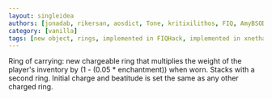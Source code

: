 ```yaml
---
layout: singleidea
authors: [jonadab, rikersan, aosdict, Tone, kritixilithos, FIQ, AmyBSOD]
category: [vanilla]
tags: [new object, rings, implemented in FIQHack, implemented in xnethack]
---
```

Ring of carrying: new chargeable ring that multiplies the weight of the player's inventory by (1 - (0.05 * enchantment)) when worn. Stacks with a second ring. Initial charge and beatitude is set the same as any other charged ring.
